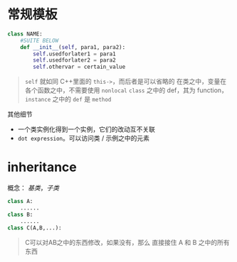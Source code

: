 # 常规模板
```python
class NAME:
	#SUITE BELOW
	def __init__(self, para1, para2):
		self.usedforlater1 = para1
		self.usedforlater2 = para2
		self.othervar = certain_value
```

> `self` 就如同 C++里面的 `this->`，而后者是可以省略的
> 在类之中，变量在各个函数之中，不需要使用 `nonlocal`
> `class` 之中的 def，其为 function，`instance` 之中的 `def` 是 `method`

其他细节
- 一个类实例化得到一个实例，它们的改动互不关联
- `dot expression`。可以访问类 / 示例之中的元素

# inheritance

概念： *基类*，*子类*
```python
class A:
	......
class B:
	......
class C(A,B,...):
```

>C可以对AB之中的东西修改，如果没有，那么
>直接接住 A 和 B 之中的所有东西

